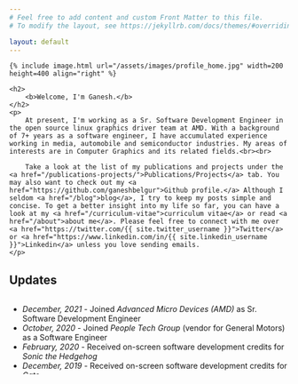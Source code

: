 ```yaml
---
# Feel free to add content and custom Front Matter to this file.
# To modify the layout, see https://jekyllrb.com/docs/themes/#overriding-theme-defaults

layout: default
---
```


<div class="home">

    {% include image.html url="/assets/images/profile_home.jpg" width=200 height=400 align="right" %}
    
    <h2>
        <b>Welcome, I'm Ganesh.</b>
    </h2>
    <p> 
        At present, I'm working as a Sr. Software Development Engineer in the open source linux graphics driver team at AMD. With a background of 7+ years as a software engineer, I have accumulated experience working in media, automobile and semiconductor industries. My areas of interests are in Computer Graphics and its related fields.<br><br>
        
        Take a look at the list of my publications and projects under the <a href="/publications-projects/">Publications/Projects</a> tab. You may also want to check out my <a href="https://github.com/ganeshbelgur">Github profile.</a> Although I seldom <a href="/blog">blog</a>, I try to keep my posts simple and concise. To get a better insight into my life so far, you can have a look at my <a href="/curriculum-vitae">curriculum vitae</a> or read <a href="/about">about me</a>. Please feel free to connect with me over <a href="https://twitter.com/{{ site.twitter_username }}">Twitter</a> or <a href="https://www.linkedin.com/in/{{ site.linkedin_username }}">Linkedin</a> unless you love sending emails. 
    </p>

</div>

<h2>Updates</h2>
<div class="updates" style="height: 10em; overflow-y: scroll;">
    <ul>
        <li><i>December, 2021</i> - Joined <i>Advanced Micro Devices (AMD)</i> as Sr. Software Development Engineer</li>
        <li><i>October, 2020</i> - Joined <i>People Tech Group</i> (vendor for General Motors) as a Software Engineer</li>
        <li><i>February, 2020</i> - Received on-screen software development credits for <i>Sonic the Hedgehog</i></li>
        <li><i>December, 2019</i> - Received on-screen software development  credits for <i>Cats</i></li>
        <li><i>November, 2019</i> - Volunteered at the SIGGRAPH Asia conference at Brisbane, Australia</li>
        <li><i>July, 2019</i> - Received on-screen software development credits for the Disney's <i>The Lion King</i></li>
        <li><i>December, 2018</i> - Volunteered at the SIGGRAPH Asia conference at Tokyo, Japan</li>
        <li><i>August, 2018</i> - Received on-screen software development credits for <i>The Darkest Minds</i></li>
        <li><i>July, 2018</i> - Published a research paper, <i>"Grammar Error Detection Tool for Medical Transcription Using Stop Words Parts-of-Speech Tags Ngram Based Model"</i> in the Springer journal</li>
        <li><i>November, 2017</i> - Volunteered at the SIGGRAPH Asia conference at Bangkok, Thailand</li>
        <li><i>February, 2017</i> - Joined an Academy award winning VFX service provider studio named <i>MPC Film</i></li>
    </ul>
</div>
